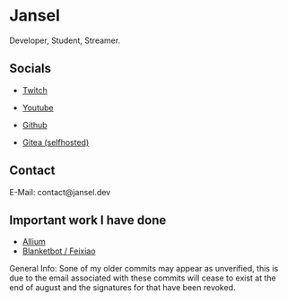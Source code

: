 <h1>Jansel</h1><p>Developer, Student, Streamer.</p><h2>Socials</h2><ul><li><p><a target="_blank" rel="noopener noreferrer nofollow" href="https://twitch.tv/janselosu">Twitch</a> </p></li><li><p><a target="_blank" rel="noopener noreferrer nofollow" href="https://youtube.com/@jansel_osu">Youtube</a> </p></li><li><p><a target="_blank" rel="noopener noreferrer nofollow" href="https://github.com/notjansel">Github</a> </p></li><li><p><a target="_blank" rel="noopener noreferrer nofollow" href="https://git.jansel.dev">Gitea (selfhosted)</a> </p></li></ul><h2>Contact</h2><p>E-Mail: contact@jansel.dev</p>

## Important work I have done
- [Allium](https://github.com/HyacinthBots/Allium)
- [Blanketbot / Feixiao](https://github.com/NotJansel/Feixiao)

General Info: Sone of my older commits may appear as unverified, this is due to the email associated with these commits will cease to exist at the end of august and the signatures for that have been revoked.

